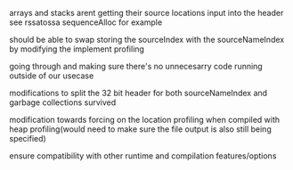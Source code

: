 arrays and stacks arent getting their source locations input into the header
    see rssatossa sequenceAlloc for example

should be able to swap storing the sourceIndex with the sourceNameIndex by modifying the implement profiling

going through and making sure there's no unnecesarry code running outside of our usecase

modifications to split the 32 bit header for both sourceNameIndex and garbage collections survived

modification towards forcing on the location profiling when compiled with heap profiling(would need to make sure the file output is also still being specified) 

ensure compatibility with other runtime and compilation features/options 
